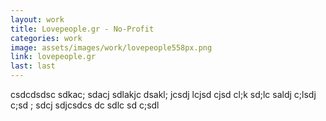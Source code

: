 ```yaml
---
layout: work
title: Lovepeople.gr - No-Profit
categories: work
image: assets/images/work/lovepeople558px.png
link: lovepeople.gr
last: last
---
```


csdcdsdsc sdkac; sdacj sdlakjc dsakl; jcsdj lcjsd cjsd cl;k sd;lc saldj c;lsdj c;sd ; sdcj sdjcsdcs
dc sdlc sd c;sdl

